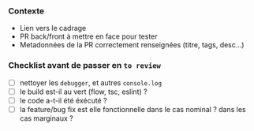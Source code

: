 ### **Contexte**
* Lien vers le cadrage
* PR back/front à mettre en face pour tester
* Metadonnées de la PR correctement renseignées (titre, tags, desc...)

### **Checklist avant de passer en `to review`**
- [ ]  nettoyer les `debugger`, et autres `console.log`
- [ ]  le build est-il au vert (flow, tsc, eslint) ?
- [ ]  le code a-t-il été éxécuté ?
- [ ]  la feature/bug fix est elle fonctionnelle dans le cas nominal ? dans les cas marginaux ?

